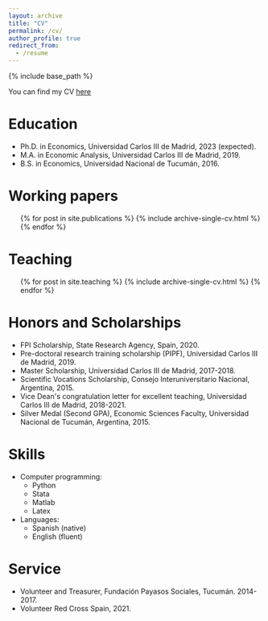 ```yaml
---
layout: archive
title: "CV"
permalink: /cv/
author_profile: true
redirect_from:
  - /resume
---
```


{% include base_path %}

You can find my CV [here]()

Education
======
* Ph.D. in Economics, Universidad Carlos III de Madrid, 2023 (expected).
* M.A. in Economic Analysis, Universidad Carlos III de Madrid, 2019.
* B.S. in Economics, Universidad Nacional de Tucumán, 2016.

Working papers 
======
  <ul>{% for post in site.publications %}
    {% include archive-single-cv.html %}
  {% endfor %}</ul>
  
Teaching
======
  <ul>{% for post in site.teaching %}
    {% include archive-single-cv.html %}
  {% endfor %}</ul>
  
Honors and Scholarships
======
* FPI Scholarship, State Research Agency, Spain, 2020.
* Pre-doctoral research training scholarship (PIPF), Universidad Carlos III de Madrid, 2019. 
* Master Scholarship, Universidad Carlos III de Madrid, 2017-2018. 
* Scientific Vocations Scholarship, Consejo Interuniversitario Nacional, Argentina, 2015.
* Vice Dean's congratulation letter for excellent teaching, Universidad Carlos III de Madrid, 2018-2021. 
* Silver Medal (Second GPA), Economic Sciences Faculty, Universidad Nacional de Tucumán, Argentina, 2015. 

Skills
======
* Computer programming:
  * Python
  * Stata
  * Matlab
  * Latex
* Languages:
  * Spanish (native)
  * English (fluent)

Service
======
* Volunteer and Treasurer, Fundación Payasos Sociales, Tucumán. 2014-2017.
* Volunteer Red Cross Spain, 2021. 
